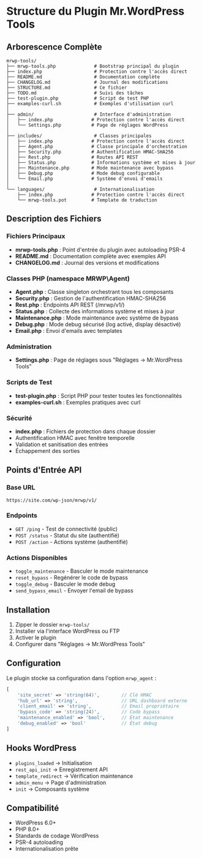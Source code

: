 # Structure du Plugin Mr.WordPress Tools

## Arborescence Complète

```
mrwp-tools/
├── mrwp-tools.php              # Bootstrap principal du plugin
├── index.php                   # Protection contre l'accès direct
├── README.md                   # Documentation complète
├── CHANGELOG.md                # Journal des modifications
├── STRUCTURE.md                # Ce fichier
├── TODO.md                     # Suivi des tâches
├── test-plugin.php             # Script de test PHP
├── examples-curl.sh            # Exemples d'utilisation curl
│
├── admin/                      # Interface d'administration
│   ├── index.php              # Protection contre l'accès direct
│   └── Settings.php           # Page de réglages WordPress
│
├── includes/                   # Classes principales
│   ├── index.php              # Protection contre l'accès direct
│   ├── Agent.php              # Classe principale d'orchestration
│   ├── Security.php           # Authentification HMAC-SHA256
│   ├── Rest.php               # Routes API REST
│   ├── Status.php             # Informations système et mises à jour
│   ├── Maintenance.php        # Mode maintenance avec bypass
│   ├── Debug.php              # Mode debug configurable
│   └── Email.php              # Système d'envoi d'emails
│
└── languages/                  # Internationalisation
    ├── index.php              # Protection contre l'accès direct
    └── mrwp-tools.pot         # Template de traduction
```

## Description des Fichiers

### Fichiers Principaux

- **mrwp-tools.php** : Point d'entrée du plugin avec autoloading PSR-4
- **README.md** : Documentation complète avec exemples API
- **CHANGELOG.md** : Journal des versions et modifications

### Classes PHP (namespace MRWP\Agent)

- **Agent.php** : Classe singleton orchestrant tous les composants
- **Security.php** : Gestion de l'authentification HMAC-SHA256
- **Rest.php** : Endpoints API REST (/mrwp/v1/)
- **Status.php** : Collecte des informations système et mises à jour
- **Maintenance.php** : Mode maintenance avec système de bypass
- **Debug.php** : Mode debug sécurisé (log activé, display désactivé)
- **Email.php** : Envoi d'emails avec templates

### Administration

- **Settings.php** : Page de réglages sous "Réglages → Mr.WordPress Tools"

### Scripts de Test

- **test-plugin.php** : Script PHP pour tester toutes les fonctionnalités
- **examples-curl.sh** : Exemples pratiques avec curl

### Sécurité

- **index.php** : Fichiers de protection dans chaque dossier
- Authentification HMAC avec fenêtre temporelle
- Validation et sanitisation des entrées
- Échappement des sorties

## Points d'Entrée API

### Base URL
```
https://site.com/wp-json/mrwp/v1/
```

### Endpoints
- `GET /ping` - Test de connectivité (public)
- `POST /status` - Statut du site (authentifié)
- `POST /action` - Actions système (authentifié)

### Actions Disponibles
- `toggle_maintenance` - Basculer le mode maintenance
- `reset_bypass` - Regénérer le code de bypass
- `toggle_debug` - Basculer le mode debug
- `send_bypass_email` - Envoyer l'email de bypass

## Installation

1. Zipper le dossier `mrwp-tools/`
2. Installer via l'interface WordPress ou FTP
3. Activer le plugin
4. Configurer dans "Réglages → Mr.WordPress Tools"

## Configuration

Le plugin stocke sa configuration dans l'option `mrwp_agent` :

```php
[
    'site_secret' => 'string(64)',        // Clé HMAC
    'hub_url' => 'string',                // URL dashboard externe
    'client_email' => 'string',           // Email propriétaire
    'bypass_code' => 'string(24)',        // Code bypass
    'maintenance_enabled' => 'bool',      // État maintenance
    'debug_enabled' => 'bool'             // État debug
]
```

## Hooks WordPress

- `plugins_loaded` → Initialisation
- `rest_api_init` → Enregistrement API
- `template_redirect` → Vérification maintenance
- `admin_menu` → Page d'administration
- `init` → Composants système

## Compatibilité

- WordPress 6.0+
- PHP 8.0+
- Standards de codage WordPress
- PSR-4 autoloading
- Internationalisation prête